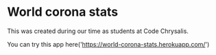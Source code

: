 # World corona stats
This was created during our time as students at Code Chrysalis.

You can try this app here('https://world-corona-stats.herokuapp.com/')
